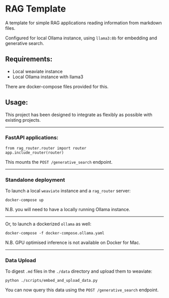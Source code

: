 # RAG Template

A template for simple RAG applications reading information from markdown files.

Configured for local Ollama instance, using `llama3:8b` for embedding and generative search.

## Requirements:

- Local weaviate instance
- Local Ollama instance with llama3

There are docker-compose files provided for this.

## Usage:

This project has been designed to integrate as flexibly as possible with existing projects.

---

### FastAPI applications:

```
from rag_router.router import router
app.include_router(router)
```

This mounts the `POST /generative_search` endpoint.

---

### Standalone deployment

To launch a local `weaviate` instance and a `rag_router` server:

`docker-compose up`

N.B. you will need to have a locally running Ollama instance.

---

Or, to launch a dockerized `ollama` as well:

`docker-compose -f docker-compose.ollama.yaml`

N.B. GPU optimised inference is not available on Docker for Mac.

---

### Data Upload

To digest `.md` files in the `./data` directory and upload them to weaviate:

`python ./scripts/embed_and_upload_data.py`

You can now query this data using the `POST /generative_search` endpoint.
